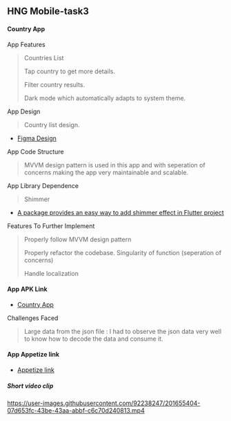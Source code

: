



## HNG Mobile-task3

#### Country App

App Features

> Countries List
> 
> Tap country to get more details.
> 
> Filter country results.
>
> Dark mode which automatically adapts to system theme.

App Design

> Country list design.

- [Figma Design](https://www.figma.com/proto/v9AXj4VZNnx26fTthrPbhX/Explore?node-id=33%3A1390&scaling=scale-down&page-id=0%3A1&starting-point-node-id=33%3A1390&show-proto-sidebar=1)



App Code Structure

> MVVM design pattern is used in this app 
and with seperation of concerns 
making the app very maintainable and scalable.

App Library Dependence

> Shimmer

- [ A package provides an easy way to add shimmer effect in Flutter project ](https://pub.dev/packages/shimmer)

Features To Further Implement
> Properly follow MVVM design pattern
> 
> Properly refactor the codebase. Singularity of function (seperation of concerns)
> 
> Handle localization 
> 

#### App APK Link

- [Country App ](https://github.com/edokichuks/hng_task3)

Challenges Faced

> Large data from the json file : I had to observe the json data very well to know how to decode the data and consume it.


#### App Appetize link

- [Appetize link ](https://appetize.io/app/4yx7ay35gz3qg37htagpwoesua?device=pixel4&osVersion=11.0&scale=75)

##### Short video clip

https://user-images.githubusercontent.com/92238247/201655404-07d653fc-43be-43aa-abbf-c6c70d240813.mp4








